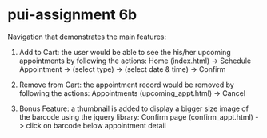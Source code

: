 # pui-assignment 6b

Navigation that demonstrates the main features:

1. Add to Cart: the user would be able to see the his/her upcoming appointments by following the actions:
Home (index.html) -> Schedule Appointment -> (select type) -> (select date & time) -> Confirm

2. Remove from Cart: the appointment record would be removed by following the actions:
Appointments (upcoming_appt.html) -> Cancel

3. Bonus Feature: a thumbnail is added to display a bigger size image of the barcode using the jquery library:
Confirm page (confirm_appt.html) -> click on barcode below appointment detail
